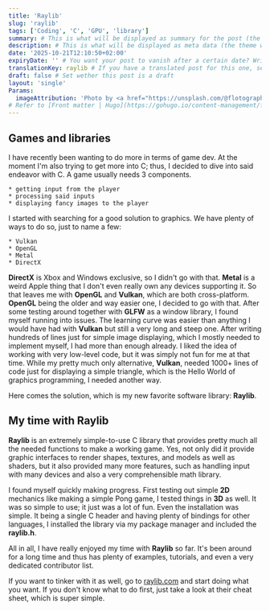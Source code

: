 ```yaml
---
title: 'Raylib'
slug: 'raylib'
tags: ['Coding', 'C', 'GPU', 'library']
summary: # This is what will be displayed as summary for the post (the theme will automatically generate one from the content you write in the post if left empty)
description: # This is what will be displayed as meta data (the theme will automatically grab it from summary if left empty)
date: '2025-10-21T12:10:50+02:00'
expiryDate: '' # You want your post to vanish after a certain date? Write it down here! Must be in the same format of `date`
translationKey: raylib # If you have a translated post for this one, set the same translationKey to have the translation displayed
draft: false # Set wether this post is a draft
layout: 'single'
Params:
  imageAttribution: 'Photo by <a href="https://unsplash.com/@flotography_91?utm_source=unsplash&utm_medium=referral&utm_content=creditCopyText">FotoFlo</a> on <a href="https://unsplash.com/photos/an-aerial-view-of-a-body-of-water-Mpw7y01WrtY?utm_source=unsplash&utm_medium=referral&utm_content=creditCopyText">Unsplash</a>' # Set an attribution to the author of the picture you're using for the post
# Refer to [Front matter | Hugo](https://gohugo.io/content-management/front-matter/)
---
```


## Games and libraries
I have recently been wanting to do more in terms of game dev. At the moment I'm also trying to get more into C; thus, I decided to dive into said endeavor with C. A game usually needs 3 components.

    * getting input from the player
    * processing said inputs
    * displaying fancy images to the player

I started with searching for a good solution to graphics. We have plenty of ways to do so, just to name a few:

    * Vulkan
    * OpenGL
    * Metal
    * DirectX

**DirectX** is Xbox and Windows exclusive, so I didn't go with that. **Metal** is a weird Apple thing that I don't even really own any devices supporting it. So that leaves me with **OpenGL** and **Vulkan**, which are both cross-platform. **OpenGL** being the older and way easier one, I decided to go with that. After some testing around together with **GLFW** as a window library, I found myself running into issues. The learning curve was easier than anything I would have had with **Vulkan** but still a very long and steep one. After writing hundreds of lines just for simple image displaying, which I mostly needed to implement myself, I had more than enough already. I liked the idea of working with very low-level code, but it was simply not fun for me at that time. While my pretty much only alternative, **Vulkan**, needed 1000+ lines of code just for displaying a simple triangle, which is the Hello World of graphics programming, I needed another way.

Here comes the solution, which is my new favorite software library: **Raylib**.

## My time with Raylib
**Raylib** is an extremely simple-to-use C library that provides pretty much all the needed functions to make a working game. Yes, not only did it provide graphic interfaces to render shapes, textures, and models as well as shaders, but it also provided many more features, such as handling input with many devices and also a very comprehensible math library.

I found myself quickly making progress. First testing out simple **2D** mechanics like making a simple Pong game, I tested things in **3D** as well. It was so simple to use; it just was a lot of fun. Even the installation was simple. It being a single C header and having plenty of bindings for other languages, I installed the library via my package manager and included the **raylib.h**.

All in all, I have really enjoyed my time with **Raylib** so far. It's been around for a long time and thus has plenty of examples, tutorials, and even a very dedicated contributor list.

If you want to tinker with it as well, go to [raylib.com](https://www.raylib.com) and start doing what you want. If you don't know what to do first, just take a look at their cheat sheet, which is super simple.
